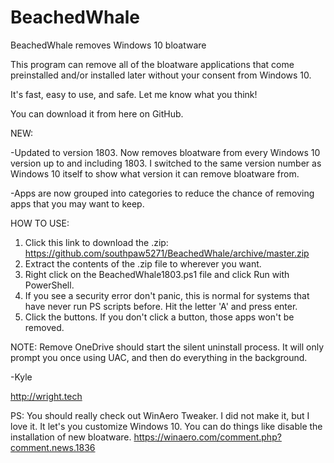 # BeachedWhale
BeachedWhale removes Windows 10 bloatware

This program can remove all of the bloatware applications that come preinstalled and/or installed later without your consent from Windows 10. 

It's fast, easy to use, and safe. Let me know what you think!

You can download it from here on GitHub.

NEW:
 
-Updated to version 1803. Now removes bloatware from every Windows 10 version up to and including 1803. I switched to the same version number as Windows 10 itself to show what version it can remove bloatware from. 

-Apps are now grouped into categories to reduce the chance of removing apps that you may want to keep.

HOW TO USE:
1. Click this link to download the .zip: https://github.com/southpaw5271/BeachedWhale/archive/master.zip
2. Extract the contents of the .zip file to wherever you want.
3. Right click on the BeachedWhale1803.ps1 file and click Run with PowerShell.
4. If you see a security error don't panic, this is normal for systems that have never run PS scripts before. Hit the letter 'A' and press enter. 
5. Click the buttons. If you don't click a button, those apps won't be removed. 

NOTE: Remove OneDrive should start the silent uninstall process. It will only prompt you once using UAC, and then do everything in the background. 

-Kyle

http://wright.tech

PS: You should really check out WinAero Tweaker. I did not make it, but I love it. It let's you customize Windows 10. You can do things like disable the installation of new bloatware. https://winaero.com/comment.php?comment.news.1836